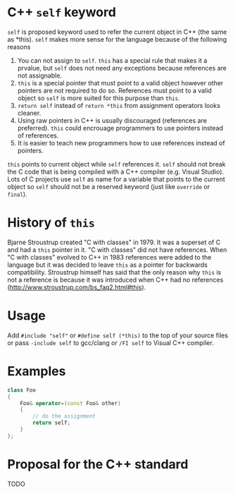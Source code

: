 # C++ `self` keyword

`self` is proposed keyword used to refer the current object in C++ (the same as *this). `self` makes more sense for the language because of the following reasons

1. You can not assign to `self`. `this` has a special rule that makes it a prvalue, but `self` does not need any exceptions because references are not assignable.
1. `this` is a special pointer that must point to a valid object however other pointers are not required to do so. References must point to a valid object so `self` is more suited for this purpose than `this`.
1. `return self` instead of `return *this` from assignment operators looks cleaner.
1. Using raw pointers in C++ is usually discouraged (references are preferred). `this` could encrouage programmers to use pointers instead of references.
1. It is easier to teach new programmers how to use references instead of pointers.

`this` points to current object while `self` references it. `self` should not break the C code that is being compiled with a C++ compiler (e.g. Visual Studio). Lots of C projects use `self` as name for a variable that points to the current object so `self` should not be a reserved keyword (just like `override` or `final`).

# History of `this`

Bjarne Stroustrup created "C with classes" in 1979. It was a superset of C and had a `this` pointer in it. "C with classes" did not have references. When "C with classes" evolved to C++ in 1983 references were added to the language but it was decided to leave `this` as a pointer for backwards compatibility. Stroustrup himself has said that the only reason why `this` is not a reference is because it was introduced when C++ had no references (http://www.stroustrup.com/bs_faq2.html#this).

# Usage

Add `#include "self"` or `#define self (*this)` to the top of your source files or pass `-include self` to gcc/clang or `/FI self` to Visual C++ compiler.

# Examples

```cpp
class Foo
{
    Foo& operator=(const Foo& other)
    {
        // do the assignment
        return self;
    }
};
```

# Proposal for the C++ standard

TODO
